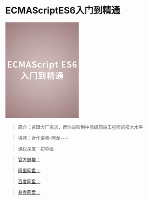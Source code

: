 # ECMAScriptES6入门到精通

![img](../../assets/Ciqah16YFMCAAyoGAADZe0IC9nU398.png)

> 简介：紧跟大厂需求，帮你进阶到中高级前端工程师的技术水平

> 讲师：合作讲师-阿龙----

> 课程深度：初中级

> [官方链接：]()

> [阿里网盘：]()

> [百度网盘：]()

> [夸克网盘：]()
